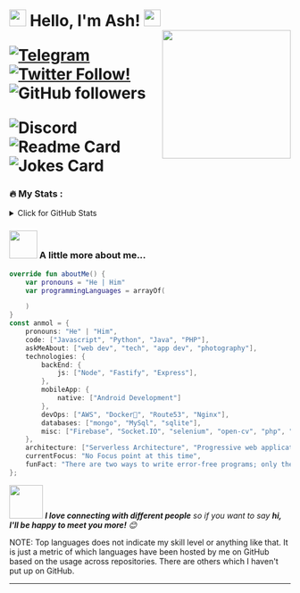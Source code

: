 <h1><img src="https://emojis.slackmojis.com/emojis/images/1531849430/4246/blob-sunglasses.gif?1531849430" width="30"/> Hello, I'm Ash! <img src="https://media.giphy.com/media/hvRJCLFzcasrR4ia7z/giphy.gif" width="30px"/>
<img align='right' src="https://media.giphy.com/media/M9gbBd9nbDrOTu1Mqx/giphy.gif" width="230">

[![Telegram](https://img.shields.io/badge/Telegram-2CA5E0?logo=telegram&logoColor=white&color=101010)](https://t.me/AshbornXS)
[![Twitter Follow!](https://img.shields.io/badge/Twitter-%231DA1F2.svg?label=Me%20Siga&color=101010)](https://twitter.com/intent/follow?screen_name=AshbornXS)
![GitHub followers](https://img.shields.io/github/followers/AshbornXS?label=Follow&style=social&color=101010)

<img alt = "Discord" src="https://lanyard.kyrie25.me/api/473643981151010816?idleMessage=Messing%20Around...">

<img alt = "Readme Card" src="https://github-readme-stats.vercel.app/api/pin/?username=AshbornXS&repo=RAE&theme=gruvbox&locale=pt-BR&hide_border=true">

</br>

<img alt = "Jokes Card" src="https://readme-jokes.vercel.app/api?hideBorder">
    
### :fire: My Stats :
<details>
<summary>Click for GitHub Stats</summary>
<p align="center">
    <img alt = "GitHub Stats" src="https://github-readme-stats.vercel.app/api?username=AshbornXS&show_icons=true&hide=issues&hide_border=true&theme=gruvbox&locale=pt-BR">
    <img alt = "Top Language" src="https://github-readme-stats.vercel.app/api/top-langs/?username=AshbornXS&hide=html,&hide_border=true&theme=gruvbox&locale=pt-BR">
</p>
</details>
    
### <img src="https://media.giphy.com/media/VgCDAzcKvsR6OM0uWg/giphy.gif" width="50"> A little more about me...  

```kotlin
override fun aboutMe() {
    var pronouns = "He | Him"
    var programmingLanguages = arrayOf(

    )
}
const anmol = {
    pronouns: "He" | "Him",
    code: ["Javascript", "Python", "Java", "PHP"],
    askMeAbout: ["web dev", "tech", "app dev", "photography"],
    technologies: {
        backEnd: {
            js: ["Node", "Fastify", "Express"],
        },
        mobileApp: {
            native: ["Android Development"]
        },
        devOps: ["AWS", "Docker🐳", "Route53", "Nginx"],
        databases: ["mongo", "MySql", "sqlite"],
        misc: ["Firebase", "Socket.IO", "selenium", "open-cv", "php", "SuiteApp"]
    },
    architecture: ["Serverless Architecture", "Progressive web applications", "Single page applications"],
    currentFocus: "No Focus point at this time",
    funFact: "There are two ways to write error-free programs; only the third one works"
};
```

<img src="https://media.giphy.com/media/LnQjpWaON8nhr21vNW/giphy.gif" width="60"> <em><b>I love connecting with different people</b> so if you want to say <b>hi, I'll be happy to meet you more!</b> 😊</em>

NOTE: Top languages does not indicate my skill level or anything like that. It is just a metric of which languages have been hosted by me on GitHub based on the usage across repositories. There are others which I haven't put up on GitHub.

---
